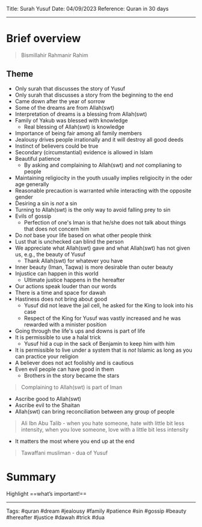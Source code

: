Title: Surah Yusuf
Date: 04/09/2023
Reference: Quran in 30 days

---

# Brief overview
> Bismillahir Rahmanir Rahim

## Theme
- Only surah that discusses the story of Yusuf
- Only surah that discusses a story from the beginning to the end
- Came down after the year of sorrow
- Some of the dreams are from Allah(swt)
- Interpretation of dreams is a blessing from Allah(swt)
- Family of Yakub was blessed with knowledge
	- Real blessing of Allah(swt) is knowledge
- Importance of being fair among all family members
- Jealousy drives people irrationally and it will destroy all good deeds
- Instinct of believers could be true
- Secondary (circumstantial) evidence is allowed in Islam
- Beautiful patience
	- By asking and complaining to Allah(swt) and *not* complianing to people
- Maintaining religiocity in the youth usually implies religiocity in the oder age generally
- Reasonable precaution is warranted while interacting with the opposite gender
- Desiring a sin is *not* a sin
- Turning to Allah(swt) is the only way to avoid falling prey to sin
- Evils of gossip
	- Perfection of one's Iman is that he/she does not talk about things that does not concern him
- Do *not* base your life based on what other people think
- Lust that is unchecked can blind the person
- We appreciate what Allah(swt) gave and what Allah(swt) has not given us, e.g., the beauty of Yusuf
	- Thank Allah(swt) for whatever you have
- Inner beauty (Iman, Taqwa) is more desirable than outer beauty
- Injustice can happen in this world
	- Ultimate justice happens in the hereafter
- Our actions speak louder than our words
- There is a time and space for dawah
- Hastiness does not bring about good
	- Yusuf did not leave the jail cell, he asked for the King to look into his case
	- Respect of the King for Yusuf was vastly increased and he was rewarded with a minister position
- Going through the life's ups and downs is part of life
- It is permissible to use a halal trick
	- Yusuf hid a cup in the sack of Benjamin to keep him with him
- It is permissible to live under a system that is *not* Islamic as long as you can practice your religion
- A believer does not act foolishly and is cautious
- Even evil people can have good in them
	- Brothers in the story became the stars

> Complaining to Allah(swt) is part of Iman

- Ascribe good to Allah(swt)
- Ascribe evil to the Shaitan
- Allah(swt) can bring reconciliation between any group of people

> Ali Ibn Abu Talib - when you hate someone, hate with little bit less intensity, when you love someone, love with a little bit less intensity

- It matters the most where you end up at the end

> Tawaffani musliman - dua of Yusuf

# Summary
Highlight ==what’s important!==

---
Tags: #quran #dream #jealousy #family #patience #sin #gossip #beauty #hereafter #justice #dawah #trick #dua